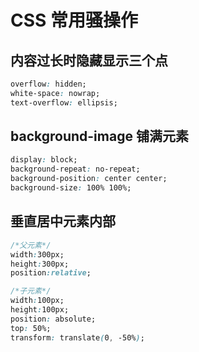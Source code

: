 # CSS 常用骚操作

## 内容过长时隐藏显示三个点

```css
overflow: hidden;
white-space: nowrap;
text-overflow: ellipsis;
```



## background-image 铺满元素

```css
display: block;
background-repeat: no-repeat;
background-position: center center;
background-size: 100% 100%;
```





## 垂直居中元素内部

```css
/*父元素*/
width:300px;
height:300px;
position:relative;
```



```css
/*子元素*/
width:100px;
height:100px;
position: absolute;
top: 50%;
transform: translate(0, -50%);
```

